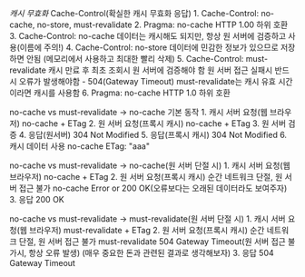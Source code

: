 *캐시 무효화*
Cache-Control(확실한 캐시 무효화 응답)
    1. Cache-Control: no-cache, no-store, must-revalidate
    2. Pragma: no-cache
        HTTP 1.00 하위 호환
    3. Cache-Control: no-cache
        데이터는 캐시해도 되지만, 항상 원 서버에 검증하고 사용(이름에 주의!)
    4. Cache-Control: no-store
        데이터에 민감한 정보가 있으므로 저장하면 안됨
        (메모리에서 사용하고 최대한 빨리 삭제)
    5. Cache-Control: must-revalidate
        캐시 만료 후 최초 조회시 원 서버에 검증해야 함
        원 서버 접근 실패시 반드시 오류가 발생해야함 - 504(Gateway Timeout)
        must-revalidate는 캐시 유효 시간이라면 캐시를 사용함
    6. Pragma: no-cache
        HTTP 1.0 하위 호환

no-cache vs must-revalidate -> no-cache 기본 동작
    1. 캐시 서버 요청(웹 브라우저)
        no-cache + ETag
    2. 원 서버 요청(프록시 캐시)
        no-cache + ETag
    3. 원 서버 검증
    4. 응답(원서버)
        304 Not Modified
    5. 응답(프록시 캐시)
        304 Not Modified 
    6. 캐시 데이터 사용
        no-cache
        ETag: "aaa"

no-cache vs must-revalidate -> no-cache(원 서버 단절 시)
    1. 캐시 서버 요청(웹 브라우저)
        no-cache + ETag
    2. 원 서버 요청(프록시 캐시)
        순간 네트워크 단절, 원 서버 접근 불가
        no-cache 
        Error or 200 OK(오류보다는 오래된 데이터라도 보여주자)
    3. 응답
        200 OK

no-cache vs must-revalidate -> must-revalidate(원 서버 단절 시)
    1. 캐시 서버 요청(웹 브라우저)
        must-revalidate + ETag
    2. 원 서버 요청(프록시 캐시)
        순간 네트워크 단절, 원 서버 접근 불가
        must-revalidate
        504 Gateway Timeout(원 서버 접근 불가시, 항상 오류 발생)
        (매우 중요한 돈과 관련된 결과로 생각해보자)
    3. 응답
        504 Gateway Timeout